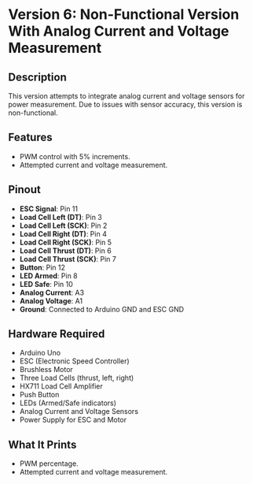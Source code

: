 # Version 6: Non-Functional Version With Analog Current and Voltage Measurement

## Description
This version attempts to integrate analog current and voltage sensors for power measurement. Due to issues with sensor accuracy, this version is non-functional.

## Features
- PWM control with 5% increments.
- Attempted current and voltage measurement.

## Pinout
- **ESC Signal**: Pin 11
- **Load Cell Left (DT)**: Pin 3
- **Load Cell Left (SCK)**: Pin 2
- **Load Cell Right (DT)**: Pin 4
- **Load Cell Right (SCK)**: Pin 5
- **Load Cell Thrust (DT)**: Pin 6
- **Load Cell Thrust (SCK)**: Pin 7
- **Button**: Pin 12
- **LED Armed**: Pin 8
- **LED Safe**: Pin 10
- **Analog Current**: A3
- **Analog Voltage**: A1
- **Ground**: Connected to Arduino GND and ESC GND

## Hardware Required
- Arduino Uno
- ESC (Electronic Speed Controller)
- Brushless Motor
- Three Load Cells (thrust, left, right)
- HX711 Load Cell Amplifier
- Push Button
- LEDs (Armed/Safe indicators)
- Analog Current and Voltage Sensors
- Power Supply for ESC and Motor

## What It Prints
- PWM percentage.
- Attempted current and voltage measurement.